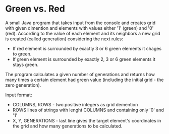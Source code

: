 # Green vs. Red

A small Java program that takes input from the console and creates grid with given dimention and elements with values either '1' (green) and '0' (red). According to the value of each element and its neighbors a new grid is created (called generation) considering the next rules:
- If red element is surrounded by exactly 3 or 6 green elements it chages to green.
- If green element is surrounded by exactly 2, 3 or 6 green elements it stays green.

The program calculates a given number of generations and returns how many times a certain element had green value (including the initial grid - the zero generation).

Input format:
- COLUMNS, ROWS - two positive integers as grid demention
- ROWS lines of strings with lenght COLUMNS and containing only '0' and '1'
- X, Y, GENERATIONS - last line gives the target element's coordinates in the grid and how many generations to be calculated.
